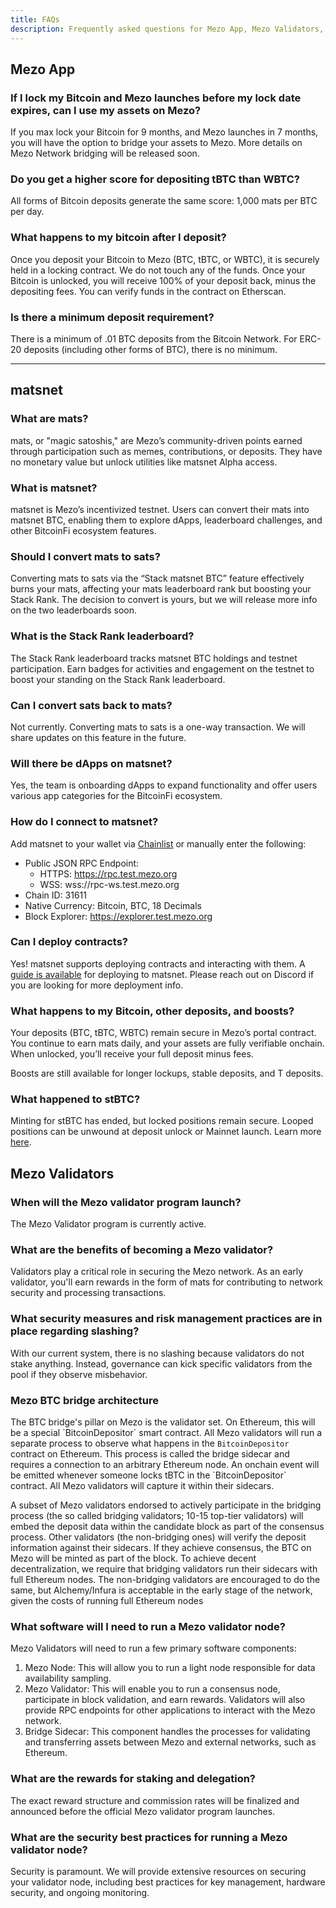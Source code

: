 ```yaml
---
title: FAQs
description: Frequently asked questions for Mezo App, Mezo Validators, and more.
---
```


## Mezo App

### If I lock my Bitcoin and Mezo launches before my lock date expires, can I use my assets on Mezo?

If you max lock your Bitcoin for 9 months, and Mezo launches in 7 months, you will have the option to bridge your assets to Mezo. More details on Mezo Network bridging will be released soon.

### Do you get a higher score for depositing tBTC than WBTC?

All forms of Bitcoin deposits generate the same score: 1,000 mats per BTC per day.&#x20;

### What happens to my bitcoin after I deposit?

Once you deposit your Bitcoin to Mezo (BTC, tBTC, or WBTC), it is securely held in a locking contract. We do not touch any of the funds. Once your Bitcoin is unlocked, you will receive 100% of your deposit back, minus the depositing fees. You can verify funds in the contract on Etherscan.

### Is there a minimum deposit requirement?

There is a minimum of .01 BTC deposits from the Bitcoin Network. For ERC-20 deposits (including other forms of BTC), there is no minimum.

***

## matsnet

### What are mats?

mats, or "magic satoshis," are Mezo’s community-driven points earned through participation such as memes, contributions, or deposits. They have no monetary value but unlock utilities like matsnet Alpha access.

### What is matsnet?

matsnet is Mezo’s incentivized testnet. Users can convert their mats into matsnet BTC, enabling them to explore dApps, leaderboard challenges, and other BitcoinFi ecosystem features.

### Should I convert mats to sats?

Converting mats to sats via the “Stack matsnet BTC” feature effectively burns your mats, affecting your mats leaderboard rank but boosting your Stack Rank. The decision to convert is yours, but we will release more info on the two leaderboards soon.

### What is the Stack Rank leaderboard?

The Stack Rank leaderboard tracks matsnet BTC holdings and testnet participation. Earn badges for activities and engagement on the testnet to boost your standing on the Stack Rank leaderboard.

### Can I convert sats back to mats?

Not currently. Converting mats to sats is a one-way transaction. We will share updates on this feature in the future.

### Will there be dApps on matsnet?

Yes, the team is onboarding dApps to expand functionality and offer users various app categories for the BitcoinFi ecosystem.

### How do I connect to matsnet?

Add matsnet to your wallet via [Chainlist](https://chainlist.org/chain/31611) or manually enter the following:

* Public JSON RPC Endpoint:
  * HTTPS: https://rpc.test.mezo.org
  * WSS: wss://rpc-ws.test.mezo.org
* Chain ID: 31611
* Native Currency: Bitcoin, BTC, 18 Decimals
* Block Explorer: https://explorer.test.mezo.org

### Can I deploy contracts?

Yes! matsnet supports deploying contracts and interacting with them. A [guide is available](/docs/users/getting-started/mezo-matsnet-alpha-testnet/deploy-and-verify-contracts) for deploying to matsnet. Please reach out on Discord if you are looking for more deployment info.

### What happens to my Bitcoin, other deposits, and boosts?

Your deposits (BTC, tBTC, WBTC) remain secure in Mezo’s portal contract. You continue to earn mats daily, and your assets are fully verifiable onchain. When unlocked, you’ll receive your full deposit minus fees.

Boosts are still available for longer lockups, stable deposits, and T deposits.

### What happened to stBTC?

Minting for stBTC has ended, but locked positions remain secure. Looped positions can be unwound at deposit unlock or Mainnet launch. Learn more [here](/docs/users/stbtc-staked-bitcoin/redeeming-your-stbtc-deposits).

## Mezo Validators

### When will the Mezo validator program launch?

The Mezo Validator program is currently active.

### What are the benefits of becoming a Mezo validator?

Validators play a critical role in securing the Mezo network. As an early validator, you'll earn rewards in the form of mats for contributing to network security and processing transactions.

### What security measures and risk management practices are in place regarding slashing?

With our current system, there is no slashing because validators do not stake anything. Instead, governance can kick specific validators from the pool if they observe misbehavior.&#x20;

### Mezo BTC bridge architecture

The BTC bridge's pillar on Mezo is the validator set. On Ethereum, this will be a special \`BitcoinDepositor\` smart contract. All Mezo validators will run a separate process to observe what happens in the `BitcoinDepositor` contract on Ethereum. This process is called the bridge sidecar and requires a connection to an arbitrary Ethereum node. An onchain event will be emitted whenever someone locks tBTC in the \`BitcoinDepositor\` contract. All Mezo validators will capture it within their sidecars.&#x20;

A subset of Mezo validators endorsed to actively participate in the bridging process (the so called bridging validators; 10-15 top-tier validators) will embed the deposit data within the candidate block as part of the consensus process. Other validators (the non-bridging ones) will verify the deposit information against their sidecars. If they achieve consensus, the BTC on Mezo will be minted as part of the block. To achieve decent decentralization, we require that bridging validators run their sidecars with full Ethereum nodes. The non-bridging validators are encouraged to do the same, but Alchemy/Infura is acceptable in the early stage of the network, given the costs of running full Ethereum nodes

### What software will I need to run a Mezo validator node?

Mezo Validators will need to run a few primary software components:

1. Mezo Node: This will allow you to run a light node responsible for data availability sampling.
2. Mezo Validator: This will enable you to run a consensus node, participate in block validation, and earn rewards. Validators will also provide RPC endpoints for other applications to interact with the Mezo network.
3. Bridge Sidecar: This component handles the processes for validating and transferring assets between Mezo and external networks, such as Ethereum.

### What are the rewards for staking and delegation?

The exact reward structure and commission rates will be finalized and announced before the official Mezo validator program launches.

### What are the security best practices for running a Mezo validator node?

Security is paramount. We will provide extensive resources on securing your validator node, including best practices for key management, hardware security, and ongoing monitoring.

